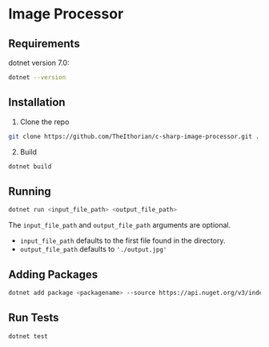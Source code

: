 # Image Processor

## Requirements

dotnet version 7.0:

```sh
dotnet --version
```

## Installation

1. Clone the repo

```sh
git clone https://github.com/TheIthorian/c-sharp-image-processor.git .
```

2. Build

```sh
dotnet build
```

## Running

```sh
dotnet run <input_file_path> <output_file_path>
```

The `input_file_path` and `output_file_path` arguments are optional.

-   `input_file_path` defaults to the first file found in the directory.
-   `output_file_path` defaults to `'./output.jpg'`

## Adding Packages

```sh
dotnet add package <packagename> --source https://api.nuget.org/v3/index.json
```

## Run Tests

```sh
dotnet test
```
